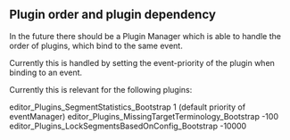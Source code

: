 Plugin order and plugin dependency
----------------------------------

In the future there should be a Plugin Manager which is able to handle the order
of plugins, which bind to the same event.

Currently this is handled by setting the event-priority of the plugin when binding
to an event.

Currently this is relevant for the following plugins:

editor_Plugins_SegmentStatistics_Bootstrap                  1 (default priority of eventManager)
editor_Plugins_MissingTargetTerminology_Bootstrap           -100
editor_Plugins_LockSegmentsBasedOnConfig_Bootstrap          -10000
